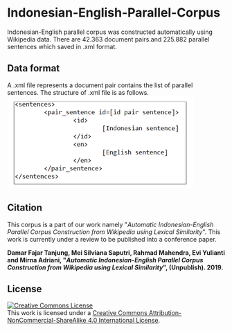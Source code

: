 # Indonesian-English-Parallel-Corpus

Indonesian-English parallel corpus was constructed automatically using Wikipedia data. There are 42.363 document pairs.and 225.882 parallel sentences which saved in .xml format. 

## Data format
A .xml file represents a document pair contains the list of parallel sentences. The structure of .xml file is as follows. 
![alt text](https://github.com/meisaputri21/Indonesian-English-Parallel-Corpus/blob/master/pair_sentences_format.PNG)

## Citation
This corpus is a part of our work namely "*Automatic Indonesian-English Parallel Corpus Construction from Wikipedia using Lexical Similarity*". This work is currently under a review to be published into a conference paper.

**Damar Fajar Tanjung, Mei Silviana Saputri, Rahmad Mahendra, Evi Yulianti and Mirna Adriani, "*Automatic Indonesian-English Parallel Corpus Construction from Wikipedia using Lexical Similarity*", (Unpublish). 2019.**

## License
<a rel="license" href="http://creativecommons.org/licenses/by-nc-sa/4.0/"><img alt="Creative Commons License" style="border-width:0" src="https://i.creativecommons.org/l/by-nc-sa/4.0/88x31.png" /></a><br />This work is licensed under a <a rel="license" href="http://creativecommons.org/licenses/by-nc-sa/4.0/">Creative Commons Attribution-NonCommercial-ShareAlike 4.0 International License</a>.



